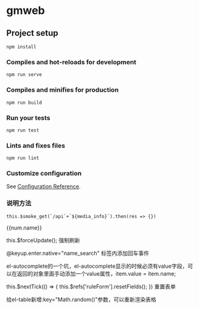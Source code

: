 # gmweb

## Project setup
```
npm install
```

### Compiles and hot-reloads for development
```
npm run serve
```

### Compiles and minifies for production
```
npm run build
```

### Run your tests
```
npm run test
```

### Lints and fixes files
```
npm run lint
```

### Customize configuration
See [Configuration Reference](https://cli.vuejs.org/config/).


### 说明方法
```
this.$smoke_get(`/api`+`${media_info}`).then(res => {})
```

<el-submenu v-for="(item,index) in $store.state.userMenuList" :key="index" :index="`${item.menuComponent}`">
  <template slot="title">
    <i :class="item.icon"></i>
    <span>{{item.name}}</span>
  </template>
    <el-menu-item 
      v-for="(res,num) in item.includeSubsetList"
      :key="num"
      :index="`${res.menuComponent}`" 
      @click="active_router(item)"
    >{{num.name}}
    </el-menu-item>
</el-submenu>

this.$forceUpdate(); 强制刷新

@keyup.enter.native="name_search"  标签内添加回车事件

el-autocomplete的一个坑，el-autocomplete显示的时候必须有value字段，可以在返回的对象里面手动添加一个value属性，item.value = item.name;

this.$nextTick(() => {
  this.$refs['ruleForm'].resetFields();
})    重置表单

给el-table新增:key="Math.random()"参数，可以重新渲染表格